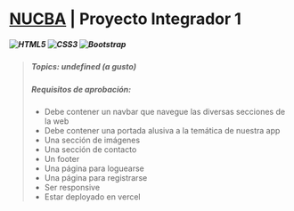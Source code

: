 # [NUCBA](https://nucba.com.ar/) | Proyecto Integrador 1
##### ![HTML5](https://img.shields.io/badge/html5-%23E34F26.svg?style=for-the-badge&logo=html5&logoColor=white) ![CSS3](https://img.shields.io/badge/css3-%231572B6.svg?style=for-the-badge&logo=css3&logoColor=white) ![Bootstrap](https://img.shields.io/badge/bootstrap-%23563D7C.svg?style=for-the-badge&logo=bootstrap&logoColor=white)
> ##### Topics: undefined (a gusto)
> ##### Requisitos de aprobación:
> - Debe contener un navbar que navegue las diversas secciones de la web
> - Debe contener una portada alusiva a la temática de nuestra app
> - Una sección de imágenes
> - Una sección de contacto
> - Un footer
> - Una página para loguearse
> - Una página para registrarse
> - Ser responsive
> - Estar deployado en vercel
